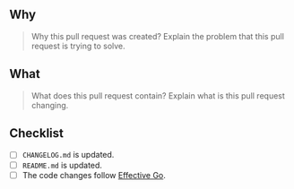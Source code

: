 ## Why

> Why this pull request was created? Explain the problem that this pull request is trying to solve.

## What

> What does this pull request contain? Explain what is this pull request changing.

## Checklist

- [ ] `CHANGELOG.md` is updated.
- [ ] `README.md` is updated.
- [ ] The code changes follow [Effective Go](https://golang.org/doc/effective_go).

